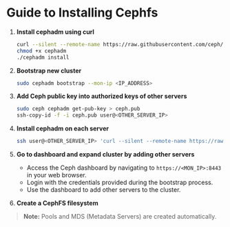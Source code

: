 # Guide to Installing Cephfs


1. **Install cephadm using curl**
    ```sh
    curl --silent --remote-name https://raw.githubusercontent.com/ceph/ceph/master/src/cephadm/cephadm
    chmod +x cephadm
    ./cephadm install
    ```

2. **Bootstrap new cluster**
    ```sh
    sudo cephadm bootstrap --mon-ip <IP_ADDRESS>
    ```

3. **Add Ceph public key into authorized keys of other servers**
    ```sh
    sudo ceph cephadm get-pub-key > ceph.pub
    ssh-copy-id -f -i ceph.pub user@<OTHER_SERVER_IP>
    ```

4. **Install cephadm on each server**
    ```sh
    ssh user@<OTHER_SERVER_IP> 'curl --silent --remote-name https://raw.githubusercontent.com/ceph/ceph/master/src/cephadm/cephadm && chmod +x cephadm && sudo ./cephadm install'
    ```

5. **Go to dashboard and expand cluster by adding other servers**
    - Access the Ceph dashboard by navigating to `https://<MON_IP>:8443` in your web browser.
    - Login with the credentials provided during the bootstrap process.
    - Use the dashboard to add other servers to the cluster.

6. **Create a CephFS filesystem**
> **Note:** Pools and MDS (Metadata Servers) are created automatically.

